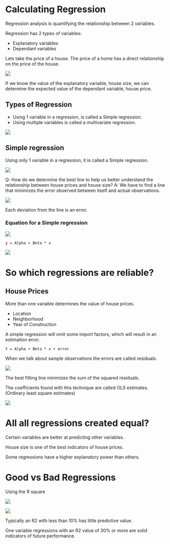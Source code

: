 # Calculating Regression
Regression analysis is quantifying the relationship between 2 variables.

Regression has 2 types of variables:
* Explanatory variables
* Dependant variables

Lets take the price of a house. The price of a home has a direct relationship on the price of the house.

![](regressionintro.png)

If we know the value of the explanatory variable, house size, we can determine the expected value of the dependant variable, house price.

## Types of Regression
* Using 1 variable in a regression, is called a Simple regression.
* Using multiple variables is called a multivariate regression.

![](regressiontypes.png)


## Simple regression
Using only 1 variable in a regression, it is called a Simple regression.

![](simpleregression.png)

Q: How do we determine the best line to help us better understand the relationship between house prices and house size?
A: We have to find a line that minimizes the error observed between itself and actual observations.

![](bestfittingline.png)

Each deviation from the line is an error.

### Equation for a Simple regression

![](regressionformula1.png)

```
y = Alpha + Beta * x
```

![](regressionformula2.png)

# So which regressions are reliable?

## House Prices
More than one variable determines the value of house prices.

* Location
* Neighborhood
* Year of Construction

A simple regression will omit some import factors, which will result in an estimation error.

```
Y = Alpha + Beta * x + error
```

When we talk about sample observations the errors are called residuals.

![](residuals2.png)

The best fitting line minimizes the sum of the squared residuals.

The coefficients found with this technique are called OLS estimates.
(Ordinary least square estimates)

![](olsformula.png)

# All all regressions created equal?
Certain variables are better at predicting other variables.

House size is one of the best indicators of house prices.

Some regressions have a higher explanatory power than others.

# Good vs Bad Regressions
Using the R square

![](regression6.png)

![](regression7.png)

Typically an R2 with less than 10% has little predictive value.

One variable regressions with an R2 value of 30% or more are solid indicators of future performance.


